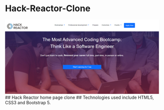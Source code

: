 # Hack-Reactor-Clone
<img src="hack reactor -screenshot.PNG" alt ="hack reactor clone">
## Hack Reactor home page clone
## Technologies used include HTML5, CSS3 and Bootstrap 5.

